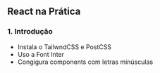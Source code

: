 ## React na Prática

### 1. Introdução
- Instala o TailwndCSS e PostCSS
- Uso a Font Inter
- Congigura components com letras minúsculas